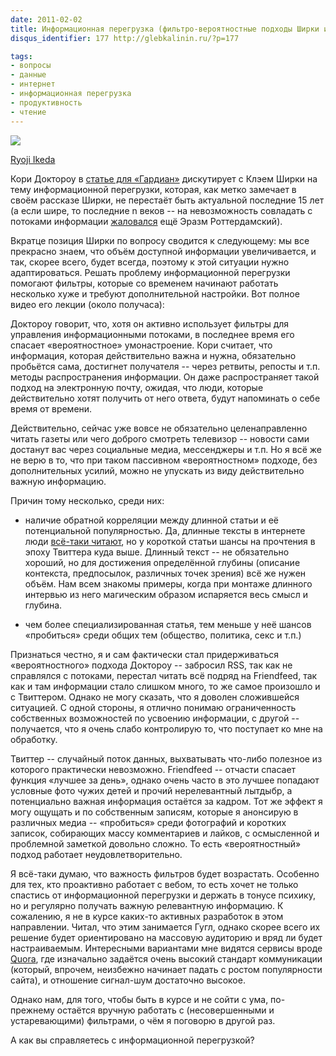 ```yaml
---
date: 2011-02-02
title: Информационная перегрузка (фильтро-вероятностные подходы Ширки и Доктороу)
disqus_identifier: 177 http://glebkalinin.ru/?p=177

tags:
- вопросы
- данные
- интернет
- информационная перегрузка
- продуктивность
- чтение
---
```


![](http://glebkalinin.ru/featured/2011/02/ryoji-ikeda-500x333.jpg)

<p class="legend"><a href="http://www.ryojiikeda.com/">Ryoji Ikeda</a></p>



Кори Доктороу в [статье для «Гардиан»](http://www.guardian.co.uk/technology/2011/feb/22/information-overload-probabilistic) дискутирует с Клэем Ширки на тему информационной перегрузки, которая, как метко замечает в своём рассказе Ширки, не перестаёт быть актуальной последние 15 лет (а если шире, то последние n веков -- на невозможность совладать с потоками информации [жаловался](http://www.boston.com/bostonglobe/ideas/articles/2010/11/28/information_overload_the_early_years/) ещё Эразм Роттердамский).

<!-- more -->

Вкратце позиция Ширки по вопросу сводится к следующему: мы все прекрасно знаем, что объём доступной информации увеличивается, и так, скорее всего, будет всегда, поэтому к этой ситуации нужно адаптироваться. Решать проблему информационной перегрузки помогают фильтры, которые со временем начинают работать несколько хуже и требуют дополнительной настройки. Вот полное видео его лекции (около получаса):



Доктороу говорит, что, хотя он активно использует фильтры для управления информационными потоками, в последнее время его спасает «вероятностное» умонастроение. Кори считает, что информация, которая действительно важна и нужна, обязательно пробьётся сама, достигнет получателя -- через ретвиты, репосты и т.п. методы распространения информации. Он даже распространяет такой подход на электронную почту, ожидая, что люди, которые действительно хотят получить от него ответа, будут напоминать о себе время от времени.

Действительно, сейчас уже вовсе не обязательно целенаправленно читать газеты или чего доброго смотреть телевизор -- новости сами достанут вас через социальные медиа, мессенджеры и т.п. Но я всё же не верю в то, что при таком пассивном «вероятностном» подходе, без дополнительных усилий, можно не упускать из виду действительно важную информацию. 

Причин тому несколько, среди них: 



	
  * наличие обратной корреляции между длинной статьи и её потенциальной популярностью. Да, длинные тексты в интернете люди [всё-таки читают](http://52weeksofux.com/post/1718542791/the-long-short-of-writing-for-the-web), но у короткой статьи шансы на прочтения в эпоху Твиттера куда выше. Длинный текст -- не обязательно хороший, но для достижения определённой глубины (описание контекста, предпосылок, различных точек зрения) всё же нужен объём. Нам всем знакомы примеры, когда при монтаже длинного интервью из него магическим образом испаряется весь смысл и глубина.

	
  * чем более специализированная статья, тем меньше у неё шансов «пробиться» среди общих тем (общество, политика, секс и т.п.)




Признаться честно, я и сам фактически стал придерживаться «вероятностного» подхода Доктороу -- забросил RSS, так как не справлялся с потоками, перестал читать всё подряд на Friendfeed, так как и там информации стало слишком много, то же самое произошло и с Твиттером. Однако не могу сказать, что я доволен сложившейся ситуацией. С одной стороны, я отлично понимаю ограниченность собственных возможностей по усвоению информации, с другой -- получается, что я очень слабо контролирую то, что поступает ко мне на обработку.

Твиттер -- случайный поток данных, выхватывать что-либо полезное из которого практически невозможно. Friendfeed -- отчасти спасает функция «лучшее за день», однако очень часто в это лучшее попадают условные фото чужих детей и прочий нерелевантный лытдыбр, а потенциально важная информация остаётся за кадром. Тот же эффект я могу ощущать и по собственным записям, которые я анонсирую в различных медиа -- «пробиться» среди фотографий и коротких записок, собирающих массу комментариев и лайков, с осмысленной и проблемной заметкой довольно сложно. То есть «вероятностный» подход работает неудовлетворительно.

Я всё-таки думаю, что важность фильтров будет возрастать. Особенно для тех, кто проактивно работает с вебом, то есть хочет не только спастись от информационной перегрузки и держать в тонусе психику, но и регулярно получать важную релевантную информацию. К сожалению, я не в курсе каких-то активных разработок в этом направлении. Читал, что этим занимается Гугл, однако скорее всего их решение будет ориентировано на массовую аудиторию и вряд ли будет настраиваемым. Интересными вариантами мне видятся сервисы вроде [Quora](http://quora.com/), где изначально задаётся очень высокий стандарт коммуникации (который, впрочем, неизбежно начинает падать с ростом популярности сайта), и отношение сигнал-шум достаточно высокое.

Однако нам, для того, чтобы быть в курсе и не сойти с ума, по-прежнему остаётся вручную работать с (несовершенными и устаревающими) фильтрами, о чём я поговорю в другой раз.

А как вы справляетесь с информационной перегрузкой?
